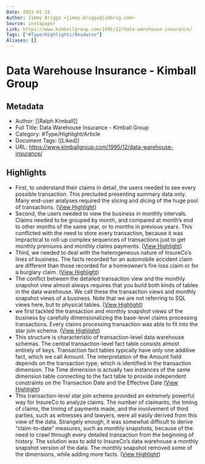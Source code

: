 ```yaml
---
Date: 2022-01-15
Author: Jimmy Briggs <jimmy.briggs@jimbrig.com>
Source: instapaper
Link: https://www.kimballgroup.com/1995/12/data-warehouse-insurance/
Tags: ["#Type/Highlights/Readwise"]
Aliases: []
---
```

# Data Warehouse Insurance - Kimball Group

## Metadata
- Author: [[Ralph Kimball]]
- Full Title: Data Warehouse Insurance - Kimball Group
- Category: #Type/Highlight/Article
- Document Tags: [[Liked]] 
- URL: https://www.kimballgroup.com/1995/12/data-warehouse-insurance/

## Highlights
- First, to understand their claims in detail, the users needed to see every possible transaction. This precluded presenting summary data only. Many end-user analyses required the slicing and dicing of the huge pool of transactions. ([View Highlight](https://instapaper.com/read/1475732578/18525232))
- Second, the users needed to view the business in monthly intervals. Claims needed to be grouped by month, and compared at month’s end to other months of the same year, or to months in previous years. This conflicted with the need to store every transaction, because it was impractical to roll-up complex sequences of transactions just to get monthly premiums and monthly claims payments. ([View Highlight](https://instapaper.com/read/1475732578/18525234))
- Third, we needed to deal with the heterogeneous nature of InsureCo’s lines of business. The facts recorded for an automobile accident claim are different than those recorded for a homeowner’s fire loss claim or for a burglary claim. ([View Highlight](https://instapaper.com/read/1475732578/18525236))
- The conflict between the detailed transaction view and the monthly snapshot view almost always requires that you build both kinds of tables in the data warehouse. We call these the transaction views and monthly snapshot views of a business. Note that we are not referring to SQL views here, but to physical tables. ([View Highlight](https://instapaper.com/read/1475732578/18525248))
- we first tackled the transaction and monthly snapshot views of the business by carefully dimensionalizing the base-level claims processing transactions. Every claims processing transaction was able to fit into the star join schema. ([View Highlight](https://instapaper.com/read/1475732578/18525254))
- This structure is characteristic of transaction-level data warehouse schemas. The central transaction-level fact table consists almost entirely of keys. Transaction fact tables typically have only one additive fact, which we call Amount. The interpretation of the Amount field depends on the transaction type, which is identified in the transaction dimension. The Time dimension is actually two instances of the same dimension table connecting to the fact table to provide independent constraints on the Transaction Date and the Effective Date ([View Highlight](https://instapaper.com/read/1475732578/18525258))
- This transaction-level star join schema provided an extremely powerful way for InsureCo to analyze claims. The number of claimants, the timing of claims, the timing of payments made, and the involvement of third parties, such as witnesses and lawyers, were all easily derived from this view of the data. Strangely enough, it was somewhat difficult to derive “claim-to-date” measures, such as monthly snapshots, because of the need to crawl through every detailed transaction from the beginning of history. The solution was to add to InsureCo’s data warehouse a monthly snapshot version of the data. The monthly snapshot removed some of the dimensions, while adding more facts. ([View Highlight](https://instapaper.com/read/1475732578/18525260))

